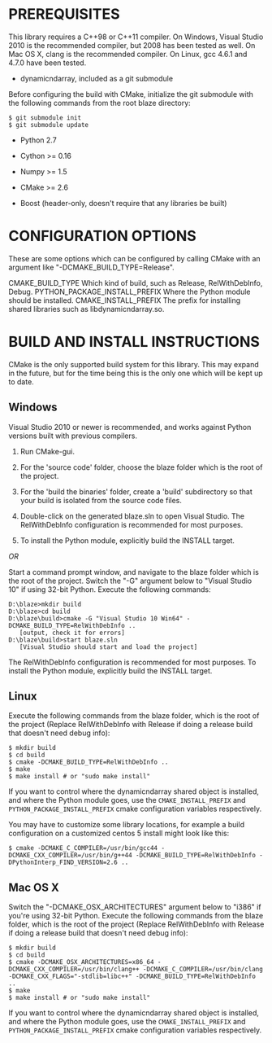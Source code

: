 PREREQUISITES
=============

This library requires a C++98 or C++11 compiler. On Windows, Visual
Studio 2010 is the recommended compiler, but 2008 has been tested
as well. On Mac OS X, clang is the recommended compiler. On Linux,
gcc 4.6.1 and 4.7.0 have been tested.

 * dynamicndarray, included as a git submodule

Before configuring the build with CMake, initialize the git submodule
with the following commands from the root blaze directory:

    $ git submodule init
    $ git submodule update

 * Python 2.7
 * Cython >= 0.16
 * Numpy >= 1.5

 * CMake >= 2.6
 * Boost (header-only, doesn't require that any libraries be built)

CONFIGURATION OPTIONS
=====================

These are some options which can be configured by calling
CMake with an argument like "-DCMAKE_BUILD_TYPE=Release".

CMAKE_BUILD_TYPE
    Which kind of build, such as Release, RelWithDebInfo, Debug.
PYTHON_PACKAGE_INSTALL_PREFIX
    Where the Python module should be installed.
CMAKE_INSTALL_PREFIX
    The prefix for installing shared libraries such as
    libdynamicndarray.so.

BUILD AND INSTALL INSTRUCTIONS
==============================

CMake is the only supported build system for this library. This
may expand in the future, but for the time being this is the
only one which will be kept up to date.

Windows
-------

Visual Studio 2010 or newer is recommended, and works against
Python versions built with previous compilers.

1. Run CMake-gui.

2. For the 'source code' folder, choose the
    blaze folder which is the root of the project.

3. For the 'build the binaries' folder, create a 'build'
    subdirectory so that your build is isolated from the
    source code files.

4. Double-click on the generated blaze.sln
    to open Visual Studio. The RelWithDebInfo configuration is
    recommended for most purposes.

5. To install the Python module, explicitly build the INSTALL target.

*OR*

Start a command prompt window, and navigate to the
blaze folder which is the root of the project.
Switch the "-G" argument below to "Visual Studio 10" if using
32-bit Python.
Execute the following commands:

    D:\blaze>mkdir build
    D:\blaze>cd build
    D:\blaze\build>cmake -G "Visual Studio 10 Win64" -DCMAKE_BUILD_TYPE=RelWithDebInfo ..
       [output, check it for errors]
    D:\blaze\build>start blaze.sln
       [Visual Studio should start and load the project]

The RelWithDebInfo configuration is recommended for most purposes.
To install the Python module, explicitly build the INSTALL target.

Linux
-----

Execute the following commands from the blaze folder,
which is the root of the project (Replace RelWithDebInfo with
Release if doing a release build that doesn't need debug info):

    $ mkdir build
    $ cd build
    $ cmake -DCMAKE_BUILD_TYPE=RelWithDebInfo ..
    $ make
    $ make install # or "sudo make install"

If you want to control where the dynamicndarray shared object is
installed, and where the Python module goes, use the
`CMAKE_INSTALL_PREFIX` and `PYTHON_PACKAGE_INSTALL_PREFIX`
cmake configuration variables respectively.

You may have to customize some library locations, for example a
build configuration on a customized centos 5 install might
look like this:

    $ cmake -DCMAKE_C_COMPILER=/usr/bin/gcc44 -DCMAKE_CXX_COMPILER=/usr/bin/g++44 -DCMAKE_BUILD_TYPE=RelWithDebInfo -DPythonInterp_FIND_VERSION=2.6 ..

Mac OS X
--------

Switch the "-DCMAKE\_OSX\_ARCHITECTURES" argument below to "i386" if
you're using 32-bit Python. Execute the following commands
from the blaze folder, which is the root of the project
(Replace RelWithDebInfo with Release if doing a release build
that doesn't need debug info):

    $ mkdir build
    $ cd build
    $ cmake -DCMAKE_OSX_ARCHITECTURES=x86_64 -DCMAKE_CXX_COMPILER=/usr/bin/clang++ -DCMAKE_C_COMPILER=/usr/bin/clang -DCMAKE_CXX_FLAGS="-stdlib=libc++" -DCMAKE_BUILD_TYPE=RelWithDebInfo ..
    $ make
    $ make install # or "sudo make install"

If you want to control where the dynamicndarray shared object is
installed, and where the Python module goes, use the
`CMAKE_INSTALL_PREFIX` and `PYTHON_PACKAGE_INSTALL_PREFIX`
cmake configuration variables respectively.

